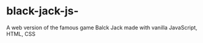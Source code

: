 # black-jack-js-
A web version of the famous game Balck Jack made with vanilla JavaScript, HTML, CSS
